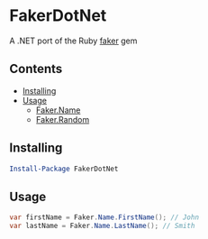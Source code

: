 # FakerDotNet

A .NET port of the Ruby [faker](https://github.com/stympy/faker) gem

Contents
--------

- [Installing](#installing)
- [Usage](#usage)
  - [Faker.Name](doc/name.md)
  - [Faker.Random](doc/random.md)

## Installing

```powershell
Install-Package FakerDotNet
```

## Usage

```cs
var firstName = Faker.Name.FirstName(); // John
var lastName = Faker.Name.LastName(); // Smith
```